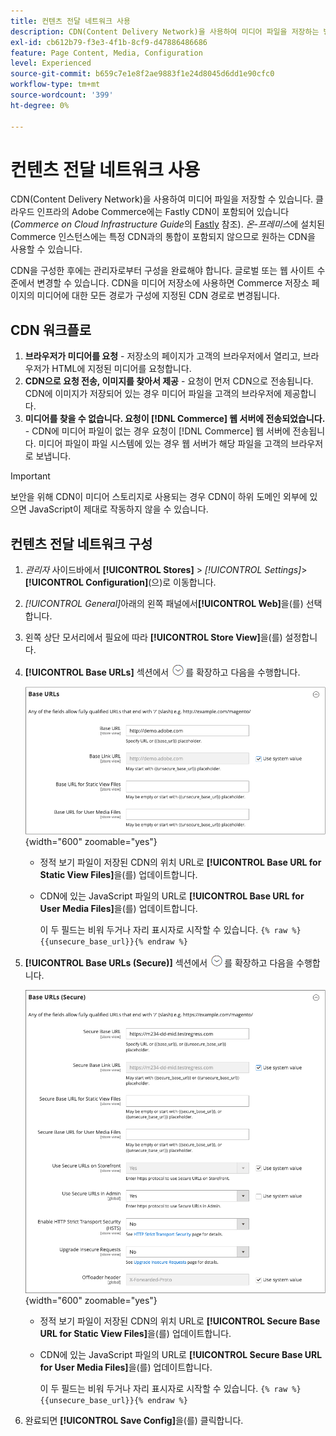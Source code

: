 ```yaml
---
title: 컨텐츠 전달 네트워크 사용
description: CDN(Content Delivery Network)을 사용하여 미디어 파일을 저장하는 방법을 알아봅니다.
exl-id: cb612b79-f3e3-4f1b-8cf9-d47886486686
feature: Page Content, Media, Configuration
level: Experienced
source-git-commit: b659c7e1e8f2ae9883f1e24d8045d6dd1e90cfc0
workflow-type: tm+mt
source-wordcount: '399'
ht-degree: 0%

---
```


# 컨텐츠 전달 네트워크 사용

CDN(Content Delivery Network)을 사용하여 미디어 파일을 저장할 수 있습니다. 클라우드 인프라의 Adobe Commerce에는 Fastly CDN이 포함되어 있습니다(_Commerce on Cloud Infrastructure Guide_&#x200B;의 [Fastly](https://experienceleague.adobe.com/docs/commerce-cloud-service/user-guide/cdn/fastly.html) 참조). _온-프레미스_&#x200B;에 설치된 Commerce 인스턴스에는 특정 CDN과의 통합이 포함되지 않으므로 원하는 CDN을 사용할 수 있습니다.

CDN을 구성한 후에는 관리자로부터 구성을 완료해야 합니다. 글로벌 또는 웹 사이트 수준에서 변경할 수 있습니다. CDN을 미디어 저장소에 사용하면 Commerce 저장소 페이지의 미디어에 대한 모든 경로가 구성에 지정된 CDN 경로로 변경됩니다.

## CDN 워크플로

1. **브라우저가 미디어를 요청** - 저장소의 페이지가 고객의 브라우저에서 열리고, 브라우저가 HTML에 지정된 미디어를 요청합니다.
1. **CDN으로 요청 전송, 이미지를 찾아서 제공** - 요청이 먼저 CDN으로 전송됩니다. CDN에 이미지가 저장되어 있는 경우 미디어 파일을 고객의 브라우저에 제공합니다.
1. **미디어를 찾을 수 없습니다. 요청이 [!DNL Commerce] 웹 서버에 전송되었습니다.** - CDN에 미디어 파일이 없는 경우 요청이 [!DNL Commerce] 웹 서버에 전송됩니다. 미디어 파일이 파일 시스템에 있는 경우 웹 서버가 해당 파일을 고객의 브라우저로 보냅니다.

>[!IMPORTANT]
>
>보안을 위해 CDN이 미디어 스토리지로 사용되는 경우 CDN이 하위 도메인 외부에 있으면 JavaScript이 제대로 작동하지 않을 수 있습니다.

## 컨텐츠 전달 네트워크 구성

1. _관리자_ 사이드바에서 **[!UICONTROL Stores]** > _[!UICONTROL Settings]_>**[!UICONTROL Configuration]**(으)로 이동합니다.

1. _[!UICONTROL General]_&#x200B;아래의 왼쪽 패널에서&#x200B;**[!UICONTROL Web]**&#x200B;을(를) 선택합니다.

1. 왼쪽 상단 모서리에서 필요에 따라 **[!UICONTROL Store View]**&#x200B;을(를) 설정합니다.

1. **[!UICONTROL Base URLs]** 섹션에서 ![확장 선택기](../assets/icon-display-expand.png)를 확장하고 다음을 수행합니다.

   ![일반 구성 - 웹 기반 URL](./assets/web-base-urls.png){width="600" zoomable="yes"}

   - 정적 보기 파일이 저장된 CDN의 위치 URL로 **[!UICONTROL Base URL for Static View Files]**&#x200B;을(를) 업데이트합니다.

   - CDN에 있는 JavaScript 파일의 URL로 **[!UICONTROL Base URL for User Media Files]**&#x200B;을(를) 업데이트합니다.

     이 두 필드는 비워 두거나 자리 표시자로 시작할 수 있습니다. `{% raw %}{{unsecure_base_url}}{% endraw %}`

1. **[!UICONTROL Base URLs (Secure)]** 섹션에서 ![확장 선택기](../assets/icon-display-expand.png)를 확장하고 다음을 수행합니다.

   ![일반 구성 - 웹 기반 URL(보안)](./assets/web-base-urls-secure.png){width="600" zoomable="yes"}

   - 정적 보기 파일이 저장된 CDN의 위치 URL로 **[!UICONTROL Secure Base URL for Static View Files]**&#x200B;을(를) 업데이트합니다.

   - CDN에 있는 JavaScript 파일의 URL로 **[!UICONTROL Secure Base URL for User Media Files]**&#x200B;을(를) 업데이트합니다.

     이 두 필드는 비워 두거나 자리 표시자로 시작할 수 있습니다. `{% raw %}{{unsecure_base_url}}{% endraw %}`

1. 완료되면 **[!UICONTROL Save Config]**&#x200B;을(를) 클릭합니다.
